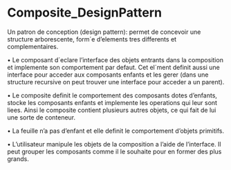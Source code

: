 # Composite_DesignPattern
Un patron de conception (design pattern): permet de concevoir une structure
arborescente, form´e d’elements tres differents et complementaires.

• Le composant d´eclare l’interface des objets entrants dans la composition
et implemente son comportement par defaut. Cet el´ment definit aussi une
interface pour acceder aux composants enfants et les gerer (dans une structure
recursive on peut trouver une interface pour acceder a un parent).

• Le composite definit le comportement des composants dotes d’enfants, stocke
les composants enfants et implemente les operations qui leur sont liees. Ainsi
le composite contient plusieurs autres objets, ce qui fait de lui une sorte de
conteneur.

• La feuille n’a pas d’enfant et elle definit le comportement d’objets primitifs.

• L’utilisateur manipule les objets de la composition a l’aide de l’interface. Il
peut grouper les composants comme il le souhaite pour en former des plus
grands.
